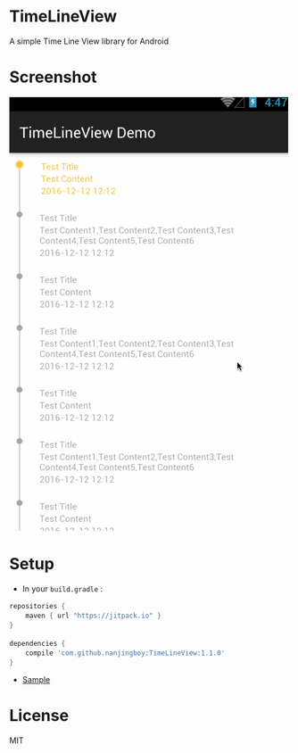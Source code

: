 # TimeLineView

A simple Time Line View library for Android

# Screenshot

![TimeLineView Screenshot](Screenshot.gif)

# Setup

* In your `build.gradle` :

```gradle
repositories {
    maven { url "https://jitpack.io" }
}

dependencies {
    compile 'com.github.nanjingboy:TimeLineView:1.1.0'
}
```

* [Sample](sample/src/main)

# License

MIT